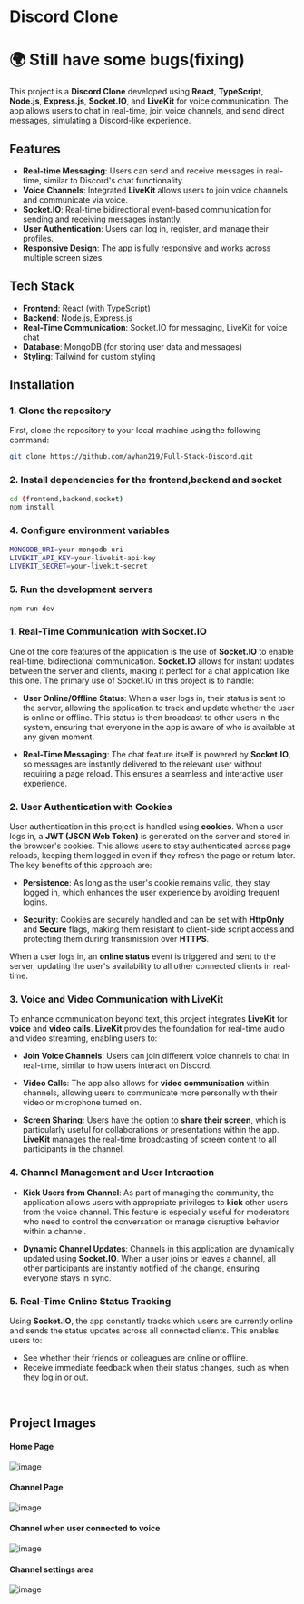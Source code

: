 # Discord Clone

# 🌍 Still have some bugs(fixing) 

This project is a **Discord Clone** developed using **React**, **TypeScript**, **Node.js**, **Express.js**, **Socket.IO**, and **LiveKit** for voice communication. The app allows users to chat in real-time, join voice channels, and send direct messages, simulating a Discord-like experience.

## Features

- **Real-time Messaging**: Users can send and receive messages in real-time, similar to Discord's chat functionality.
- **Voice Channels**: Integrated **LiveKit** allows users to join voice channels and communicate via voice.
- **Socket.IO**: Real-time bidirectional event-based communication for sending and receiving messages instantly.
- **User Authentication**: Users can log in, register, and manage their profiles.
- **Responsive Design**: The app is fully responsive and works across multiple screen sizes.

## Tech Stack

- **Frontend**: React (with TypeScript)
- **Backend**: Node.js, Express.js
- **Real-Time Communication**: Socket.IO for messaging, LiveKit for voice chat
- **Database**: MongoDB (for storing user data and messages)
- **Styling**: Tailwind for custom styling

## Installation

### 1. Clone the repository

First, clone the repository to your local machine using the following command:

```bash
git clone https://github.com/ayhan219/Full-Stack-Discord.git
```

### 2. Install dependencies for the frontend,backend and socket

```bash
cd (frontend,backend,socket)
npm install
```

### 4. Configure environment variables

```bash
MONGODB_URI=your-mongodb-uri
LIVEKIT_API_KEY=your-livekit-api-key
LIVEKIT_SECRET=your-livekit-secret
```

### 5. Run the development servers

```bash
npm run dev
```


### 1. **Real-Time Communication with Socket.IO**

One of the core features of the application is the use of **Socket.IO** to enable real-time, bidirectional communication. **Socket.IO** allows for instant updates between the server and clients, making it perfect for a chat application like this one. The primary use of Socket.IO in this project is to handle:

- **User Online/Offline Status**: When a user logs in, their status is sent to the server, allowing the application to track and update whether the user is online or offline. This status is then broadcast to other users in the system, ensuring that everyone in the app is aware of who is available at any given moment.
  
- **Real-Time Messaging**: The chat feature itself is powered by **Socket.IO**, so messages are instantly delivered to the relevant user without requiring a page reload. This ensures a seamless and interactive user experience.

### 2. **User Authentication with Cookies**

User authentication in this project is handled using **cookies**. When a user logs in, a **JWT (JSON Web Token)** is generated on the server and stored in the browser's cookies. This allows users to stay authenticated across page reloads, keeping them logged in even if they refresh the page or return later. The key benefits of this approach are:

- **Persistence**: As long as the user's cookie remains valid, they stay logged in, which enhances the user experience by avoiding frequent logins.

- **Security**: Cookies are securely handled and can be set with **HttpOnly** and **Secure** flags, making them resistant to client-side script access and protecting them during transmission over **HTTPS**.

When a user logs in, an **online status** event is triggered and sent to the server, updating the user's availability to all other connected clients in real-time.

### 3. **Voice and Video Communication with LiveKit**

To enhance communication beyond text, this project integrates **LiveKit** for **voice** and **video calls**. **LiveKit** provides the foundation for real-time audio and video streaming, enabling users to:

- **Join Voice Channels**: Users can join different voice channels to chat in real-time, similar to how users interact on Discord.

- **Video Calls**: The app also allows for **video communication** within channels, allowing users to communicate more personally with their video or microphone turned on.

- **Screen Sharing**: Users have the option to **share their screen**, which is particularly useful for collaborations or presentations within the app. **LiveKit** manages the real-time broadcasting of screen content to all participants in the channel.

### 4. **Channel Management and User Interaction**

- **Kick Users from Channel**: As part of managing the community, the application allows users with appropriate privileges to **kick** other users from the voice channel. This feature is especially useful for moderators who need to control the conversation or manage disruptive behavior within a channel.

- **Dynamic Channel Updates**: Channels in this application are dynamically updated using **Socket.IO**. When a user joins or leaves a channel, all other participants are instantly notified of the change, ensuring everyone stays in sync.

### 5. **Real-Time Online Status Tracking**

Using **Socket.IO**, the app constantly tracks which users are currently online and sends the status updates across all connected clients. This enables users to:

- See whether their friends or colleagues are online or offline.
- Receive immediate feedback when their status changes, such as when they log in or out.



<br>

## Project Images

#### Home Page

![image](https://github.com/user-attachments/assets/7daa6bf9-bf81-4f48-b2a4-3fd49f198e3c)

#### Channel Page

![image](https://github.com/user-attachments/assets/9cffb5c3-683e-4720-b0e0-a341e21528d5)


#### Channel when user connected to voice

![image](https://github.com/user-attachments/assets/fafbc1ea-ccd4-4c9a-9ece-ffffefe040fe)


#### Channel settings area

![image](https://github.com/user-attachments/assets/d5a306eb-e32a-48b2-9605-988808d16fe4)




